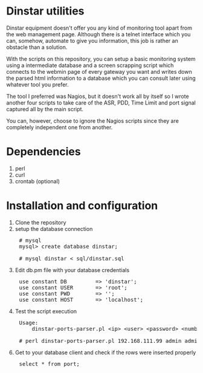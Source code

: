 Dinstar utilities
=================

Dinstar equipment doesn't offer you any kind of monitoring tool apart from the web management page. Although there is a 
telnet interface which you can, somehow, automate to give you information, this job is rather an obstacle than a solution.

With the scripts on this repository, you can setup a basic monitoring system using a intermediate database and a screen 
scrapping script which connects to the webmin page of every gateway you want and writes down the parsed html information
to a database which you can consult later using whatever tool you prefer.

The tool I preferred was Nagios, but it doesn't work all by itself so I wrote another four scripts to take care of the ASR,
PDD, Time Limit and port signal captured all by the main script.

You can, however, choose to ignore the Nagios scripts since they are completely independent one from another.

Dependencies
=================

1. perl
2. curl
3. crontab (optional)

Installation and configuration
=================

1. Clone the repository 
2. setup the database connection
<pre>
    # mysql 
    mysql> create database dinstar;

    # mysql dinstar &#60; sql/dinstar.sql
</pre>
3. Edit db.pm file with your database credentials
<pre>
    use constant DB         => 'dinstar';
    use constant USER       => 'root';
    use constant PWD        => '';
    use constant HOST       => 'localhost';
</pre>
4. Test the script execution
<pre>
    Usage:
        dinstar-ports-parser.pl &#60;ip&#62; &#60;user&#62; &#60;password&#62; &#60;number-of-ports&#62;

    # perl dinstar-ports-parser.pl 192.168.111.99 admin admin 8
</pre>

6. Get to your database client and check if the rows were inserted properly

<pre>
    select * from port;
</pre>
